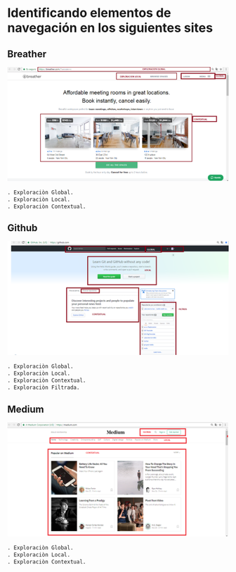 # Identificando elementos de navegación en los siguientes sites

## Breather

![UX](IMG/Breather-Exploracion.png)

	. Exploraciòn Global.
	. Exploraciòn Local.
	. Exploraciòn Contextual.

## Github

![UI](IMG/Githubs-Exploracion.png)

	. Exploraciòn Global.
	. Exploraciòn Local.
	. Exploraciòn Contextual.
	. Exploraciòn Filtrada.

## Medium

![UI](IMG/Medium-Exploracion.png)

	. Exploraciòn Global.
	. Exploraciòn Local.
	. Exploraciòn Contextual.
	
